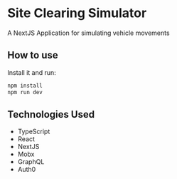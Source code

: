# Site Clearing Simulator

A NextJS Application for simulating vehicle movements

## How to use
Install it and run:

```sh
npm install
npm run dev
```
## Technologies Used
- TypeScript
- React
- NextJS
- Mobx
- GraphQL
- Auth0
